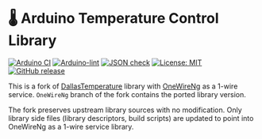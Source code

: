 
# 🌡️ Arduino Temperature Control Library

[![Arduino CI](https://github.com/milesburton/Arduino-Temperature-Control-Library/workflows/Arduino%20CI/badge.svg)](https://github.com/marketplace/actions/arduino_ci)
[![Arduino-lint](https://github.com/milesburton/Arduino-Temperature-Control-Library/actions/workflows/arduino-lint.yml/badge.svg)](https://github.com/RobTillaart/AS5600/actions/workflows/arduino-lint.yml)
[![JSON check](https://github.com/milesburton/Arduino-Temperature-Control-Library/actions/workflows/jsoncheck.yml/badge.svg)](https://github.com/RobTillaart/AS5600/actions/workflows/jsoncheck.yml)
[![License: MIT](https://img.shields.io/badge/license-MIT-green.svg)](https://github.com/milesburton/Arduino-Temperature-Control-Library/blob/master/LICENSE)
[![GitHub release](https://img.shields.io/github/release/milesburton/Arduino-Temperature-Control-Library.svg?maxAge=3600)](https://github.com/milesburton/Arduino-Temperature-Control-Library/releases)

This is a fork of
[DallasTemperature](https://github.com/milesburton/Arduino-Temperature-Control-Library)
library with [OneWireNg](https://github.com/pstolarz/OneWireNg) as a 1-wire
service. `OneWireNg` branch of the fork contains the ported library version.

The fork preserves upstream library sources with no modification. Only library side
files (library descriptors, build scripts) are updated to point into OneWireNg as
a 1-wire service library.
